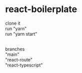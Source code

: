 # react-boilerplate <br/>
clone it  <br/>
run "yarn"  <br/>
run "yarn start" <br/>  <br/>

branches  <br/>
"main" <br/>
"react-route"  <br/>
"react-typescript" <br/>
